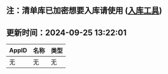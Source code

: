 ## 注：清单库已加密想要入库请使用 ([入库工具](https://github.com/BlankTMing/ManifestAutoUpdate/releases))

## 更新时间：2024-09-25 13:22:01
| AppID | 名称 | 类型  |
| :-------------------- | :----------------------------- | :----------- |
| 无 | 无 | 无 |
